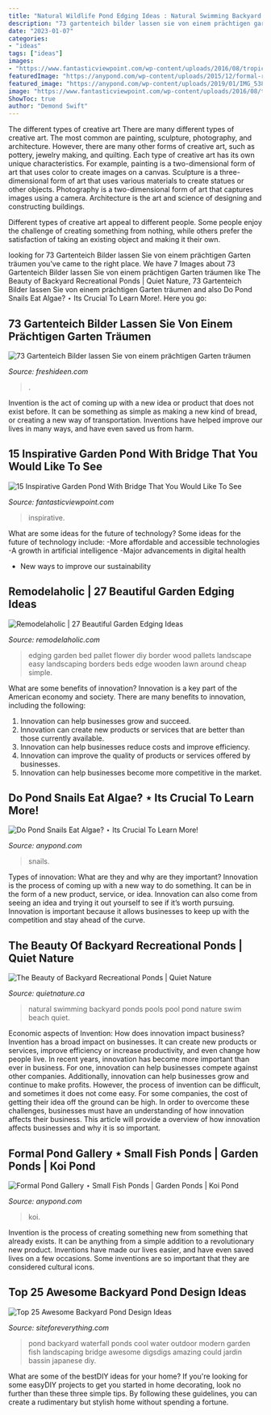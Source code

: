 ```yaml
---
title: "Natural Wildlife Pond Edging Ideas : Natural Swimming Backyard Ponds Pools Pool Pond Nature Swim Beach Quiet"
description: "73 gartenteich bilder lassen sie von einem prächtigen garten träumen"
date: "2023-01-07"
categories:
- "ideas"
tags: ["ideas"]
images:
- "https://www.fantasticviewpoint.com/wp-content/uploads/2016/08/tropical-landscape-1-634x422.jpg"
featuredImage: "https://anypond.com/wp-content/uploads/2015/12/formal-rectangular-koi-pool-with-timber-decking-surround-northamptonshire-uk.jpg"
featured_image: "https://anypond.com/wp-content/uploads/2019/01/IMG_5383-e1546457856725-1024x768.jpg"
image: "https://www.fantasticviewpoint.com/wp-content/uploads/2016/08/tropical-landscape-1-634x422.jpg"
ShowToc: true
author: "Demond Swift"
---
```



The different types of creative art
There are many different types of creative art. The most common are painting, sculpture, photography, and architecture. However, there are many other forms of creative art, such as pottery, jewelry making, and quilting.
Each type of creative art has its own unique characteristics. For example, painting is a two-dimensional form of art that uses color to create images on a canvas. Sculpture is a three-dimensional form of art that uses various materials to create statues or other objects. Photography is a two-dimensional form of art that captures images using a camera. Architecture is the art and science of designing and constructing buildings.

Different types of creative art appeal to different people. Some people enjoy the challenge of creating something from nothing, while others prefer the satisfaction of taking an existing object and making it their own.

	

		
looking for 73 Gartenteich Bilder lassen Sie von einem prächtigen Garten träumen you've came to the right place. We have 7 Images about 73 Gartenteich Bilder lassen Sie von einem prächtigen Garten träumen like The Beauty of Backyard Recreational Ponds | Quiet Nature, 73 Gartenteich Bilder lassen Sie von einem prächtigen Garten träumen and also Do Pond Snails Eat Algae? ⋆ Its Crucial To Learn More!. Here you go:
		
    
## 73 Gartenteich Bilder Lassen Sie Von Einem Prächtigen Garten Träumen

<img loading=lazy src="http://freshideen.com/wp-content/uploads/2016/04/Garten-Teich-Bilder-japanischer-Garten-Ideen-Koiteich.jpg" onerror="this.onerror=null;this.src='https://tse4.mm.bing.net/th?id=OIP.op1oWDinIdCLR7Bv4exZNgHaJ3&amp;pid=15.1';" alt="73 Gartenteich Bilder lassen Sie von einem prächtigen Garten träumen">

_Source: freshideen.com_

>. 

	

Invention is the act of coming up with a new idea or product that does not exist before. It can be something as simple as making a new kind of bread, or creating a new way of transportation. Inventions have helped improve our lives in many ways, and have even saved us from harm.

    
## 15 Inspirative Garden Pond With Bridge That You Would Like To See

<img loading=lazy src="https://www.fantasticviewpoint.com/wp-content/uploads/2016/08/tropical-landscape-1-634x422.jpg" onerror="this.onerror=null;this.src='https://tse1.mm.bing.net/th?id=OIP.fNUB__ozn66BD3zpotXJjgHaE7&amp;pid=15.1';" alt="15 Inspirative Garden Pond With Bridge That You Would Like To See">

_Source: fantasticviewpoint.com_

>inspirative. 

	

What are some ideas for the future of technology?
Some ideas for the future of technology include: 
-More affordable and accessible technologies 
-A growth in artificial intelligence 
-Major advancements in digital health 
- New ways to improve our sustainability

    
## Remodelaholic | 27 Beautiful Garden Edging Ideas

<img loading=lazy src="https://www.remodelaholic.com/wp-content/uploads/2015/04/pallet-wood-garden-edging-409x600.jpg" onerror="this.onerror=null;this.src='https://tse4.mm.bing.net/th?id=OIP.i_pO04pJPaGBSP1dWNzOowAAAA&amp;pid=15.1';" alt="Remodelaholic | 27 Beautiful Garden Edging Ideas">

_Source: remodelaholic.com_

>edging garden bed pallet flower diy border wood pallets landscape easy landscaping borders beds edge wooden lawn around cheap simple. 

	

What are some benefits of innovation?
Innovation is a key part of the American economy and society. There are many benefits to innovation, including the following: 
1. Innovation can help businesses grow and succeed. 
2. Innovation can create new products or services that are better than those currently available. 
3. Innovation can help businesses reduce costs and improve efficiency. 
4. Innovation can improve the quality of products or services offered by businesses. 
5. Innovation can help businesses become more competitive in the market.

    
## Do Pond Snails Eat Algae? ⋆ Its Crucial To Learn More!

<img loading=lazy src="https://anypond.com/wp-content/uploads/2019/01/IMG_5383-e1546457856725-1024x768.jpg" onerror="this.onerror=null;this.src='https://tse3.mm.bing.net/th?id=OIP.zKFgsQr8THQB6M4tRUcGtAHaFj&amp;pid=15.1';" alt="Do Pond Snails Eat Algae? ⋆ Its Crucial To Learn More!">

_Source: anypond.com_

>snails. 

	

Types of innovation: What are they and why are they important?
Innovation is the process of coming up with a new way to do something. It can be in the form of a new product, service, or idea. Innovation can also come from seeing an idea and trying it out yourself to see if it’s worth pursuing. Innovation is important because it allows businesses to keep up with the competition and stay ahead of the curve.

    
## The Beauty Of Backyard Recreational Ponds | Quiet Nature

<img loading=lazy src="https://www.quietnature.ca/wp-content/uploads/2018/04/20170808_163706.jpg" onerror="this.onerror=null;this.src='https://tse2.mm.bing.net/th?id=OIP.MOsNHXk_3InW0OTSK330mAHaHa&amp;pid=15.1';" alt="The Beauty of Backyard Recreational Ponds | Quiet Nature">

_Source: quietnature.ca_

>natural swimming backyard ponds pools pool pond nature swim beach quiet. 

	

Economic aspects of Invention: How does innovation impact business?
Invention has a broad impact on businesses. It can create new products or services, improve efficiency or increase productivity, and even change how people live. In recent years, innovation has become more important than ever in business. For one, innovation can help businesses compete against other companies. Additionally, innovation can help businesses grow and continue to make profits. However, the process of invention can be difficult, and sometimes it does not come easy. For some companies, the cost of getting their idea off the ground can be high. In order to overcome these challenges, businesses must have an understanding of how innovation affects their business. This article will provide a overview of how innovation affects businesses and why it is so important.

    
## Formal Pond Gallery ⋆ Small Fish Ponds | Garden Ponds | Koi Pond

<img loading=lazy src="https://anypond.com/wp-content/uploads/2015/12/formal-rectangular-koi-pool-with-timber-decking-surround-northamptonshire-uk.jpg" onerror="this.onerror=null;this.src='https://tse4.mm.bing.net/th?id=OIP.8L1Cl7tb_EybYVVS2mOpMwHaFj&amp;pid=15.1';" alt="Formal Pond Gallery ⋆ Small Fish Ponds | Garden Ponds | Koi Pond">

_Source: anypond.com_

>koi. 

	

Invention is the process of creating something new from something that already exists. It can be anything from a simple addition to a revolutionary new product. Inventions have made our lives easier, and have even saved lives on a few occasions. Some inventions are so important that they are considered cultural icons.

    
## Top 25 Awesome Backyard Pond Design Ideas

<img loading=lazy src="http://siteforeverything.com/wp-content/uploads/2016/04/Backyard-Pond-18.jpg" onerror="this.onerror=null;this.src='https://tse4.mm.bing.net/th?id=OIP.yNSGLYmSNPrUpUEuG0K-WgHaLH&amp;pid=15.1';" alt="Top 25 Awesome Backyard Pond Design Ideas">

_Source: siteforeverything.com_

>pond backyard waterfall ponds cool water outdoor modern garden fish landscaping bridge awesome digsdigs amazing could jardin bassin japanese diy. 

	

What are some of the bestDIY ideas for your home?
If you're looking for some easyDIY projects to get you started in home decorating, look no further than these three simple tips. By following these guidelines, you can create a rudimentary but stylish home without spending a fortune.

